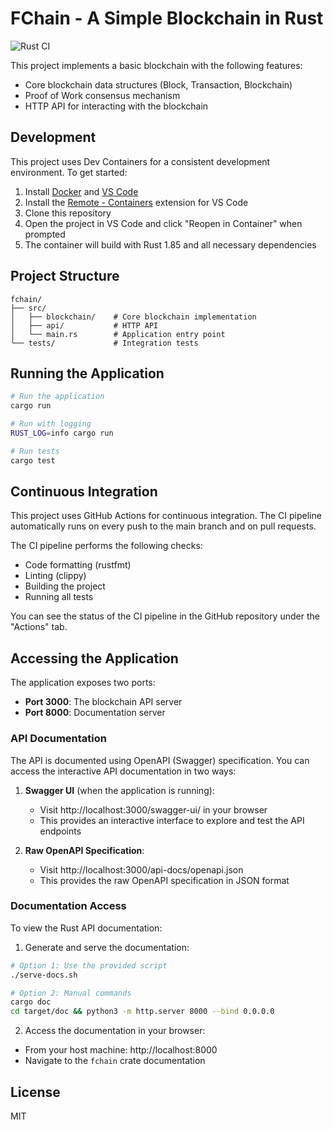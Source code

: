 # FChain - A Simple Blockchain in Rust

![Rust CI](https://github.com/yuryfomichov/fchain/workflows/Rust%20CI/badge.svg)

This project implements a basic blockchain with the following features:
- Core blockchain data structures (Block, Transaction, Blockchain)
- Proof of Work consensus mechanism
- HTTP API for interacting with the blockchain

## Development

This project uses Dev Containers for a consistent development environment. To get started:

1. Install [Docker](https://www.docker.com/products/docker-desktop) and [VS Code](https://code.visualstudio.com/)
2. Install the [Remote - Containers](https://marketplace.visualstudio.com/items?itemName=ms-vscode-remote.remote-containers) extension for VS Code
3. Clone this repository
4. Open the project in VS Code and click "Reopen in Container" when prompted
5. The container will build with Rust 1.85 and all necessary dependencies

## Project Structure

```
fchain/
├── src/
│   ├── blockchain/    # Core blockchain implementation
│   ├── api/           # HTTP API
│   └── main.rs        # Application entry point
└── tests/             # Integration tests
```

## Running the Application

```bash
# Run the application
cargo run

# Run with logging
RUST_LOG=info cargo run

# Run tests
cargo test
```

## Continuous Integration

This project uses GitHub Actions for continuous integration. The CI pipeline automatically runs on every push to the main branch and on pull requests.

The CI pipeline performs the following checks:
- Code formatting (rustfmt)
- Linting (clippy)
- Building the project
- Running all tests

You can see the status of the CI pipeline in the GitHub repository under the "Actions" tab.

## Accessing the Application

The application exposes two ports:
- **Port 3000**: The blockchain API server
- **Port 8000**: Documentation server

### API Documentation
The API is documented using OpenAPI (Swagger) specification. You can access the interactive API documentation in two ways:

1. **Swagger UI** (when the application is running):
   - Visit http://localhost:3000/swagger-ui/ in your browser
   - This provides an interactive interface to explore and test the API endpoints

2. **Raw OpenAPI Specification**:
   - Visit http://localhost:3000/api-docs/openapi.json
   - This provides the raw OpenAPI specification in JSON format

### Documentation Access
To view the Rust API documentation:

1. Generate and serve the documentation:
```bash
# Option 1: Use the provided script
./serve-docs.sh

# Option 2: Manual commands
cargo doc
cd target/doc && python3 -m http.server 8000 --bind 0.0.0.0
```

2. Access the documentation in your browser:
- From your host machine: http://localhost:8000
- Navigate to the `fchain` crate documentation

## License

MIT 